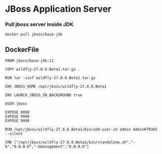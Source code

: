 # JBoss Application Server

### Pull jboss server inside JDK  
```
docker pull jboss/base-jdk
```

## DockerFile
```
FROM jboss/base-jdk:11

COPY wildfly-27.0.0.Beta1.tar.gz .

RUN tar -xzvf wildfly-27.0.0.Beta1.tar.gz

ENV JBOSS_HOME /opt/jboss/wildfly-27.0.0.Beta1

ENV LAUNCH_JBOSS_IN_BACKGROUND true

USER jboss

EXPOSE 8080
EXPOSE 9990
EXPOSE 9999

RUN /opt/jboss/wildfly-27.0.0.Beta1/bin/add-user.sh admin Admin#70365 --silent

CMD ["/opt/jboss/wildfly-27.0.0.Beta1/bin/standalone.sh","-b","0.0.0.0","-bmanagement","0.0.0.0"]
```

